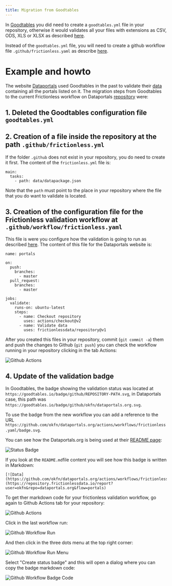 ```yaml
---
title: Migration from Goodtables
---
```


In [Goodtables](https://goodtables.io) you did need to create a `goodtables.yml` file in your repository, otherwise 
it would validates all your files with extensions as CSV, ODS, XLS or XLSX as described
[here](https://github.com/frictionlessdata/goodtables.io/blob/master/docs/configuration/index.md).

Instead of the `goodtables.yml` file, you will need to create a github workflow file `.github/frictionless.yaml` as describe
[here](/docs/getting-started).

# Example and howto

The website [Dataportals](http://dataportals.org/) used Goodtables in the past to validate their [data](https://github.com/okfn/dataportals.org/tree/master/data) containing all the portals listed on it.
The migration steps from Goodtables to the current Frictionless workflow on Dataportals [repository](https://github.com/okfn/dataportals.org) were:

## 1. Deleted the Goodtables configuration file `goodtables.yml`

## 2. Creation of a file inside the repository at the path `.github/frictionless.yml`

If the folder `.github` does not exist in your repository, you do need to create it first. The content of the `frictionless.yml` file is:

```
main:
  tasks:
    - path: data/datapackage.json
```

Note that the `path` must point to the place in your repository where the file that you do want to validate is located.

## 3. Creation of the configuration file for the Frictionless validation workflow at `.github/workflow/frictionless.yaml`

This file is were you configure how the validation is going to run as described [here](/docs/configuration). The content of this file for the Dataportals website is:

```
name: portals

on:
  push:
    branches:
      - master
  pull_request:
    branches:
      - master

jobs:
  validate:
    runs-on: ubuntu-latest
    steps:
      - name: Checkout repository
        uses: actions/checkout@v2
      - name: Validate data
        uses: frictionlessdata/repository@v1
```

After you created this files in your repository, commit (`git commit -a`) them and push the changes to Github (`git push`) you can check the workflow running in your repository
clicking in the tab Actions:

![Github Actions](/img/github-actions.png)

## 4. Update of the validation badge

In Goodtables, the badge showing the validation status was located at `https://goodtables.io/badge/github/REPOSITORY-PATH.svg`, in Dataportals case, this path was `https://goodtables.io/badge/github/okfn/dataportals.org.svg`. 

To use the badge from the new workflow you can add a reference to the URL `https://github.com/okfn/dataportals.org/actions/workflows/frictionless.yaml/badge.svg`.

You can see how the Dataportals.org is being used at their [README page](https://github.com/okfn/dataportals.org/tree/master/data):

![Status Badge](/img/dataportals-status-badge.png)

If you look at the `README.md`file content you will see how this badge is written in Markdown:

```
[![Data](https://github.com/okfn/dataportals.org/actions/workflows/frictionless.yaml/badge.svg)](https://repository.frictionlessdata.io/report?user=okfn&repo=dataportals.org&flow=portals)
```

To get ther markdown code for your frictionless validation workflow, go again to Github Actions tab for your repository:

![Github Actions](/img/github-actions.png)

Click in the last workflow run:

![Github Workflow Run](/img/github-actions-workflow-run.png)

And then click in the three dots menu at the top right corner:

![Github Workflow Run Menu](/img/github-actions-workflow-run-menu.png)

Select "Create status badge" and this will open a dialog where you can copy the badge markdown code:

![Github Workflow Badge Code](/img/github-actions-workflow-run-badge-code.png)
